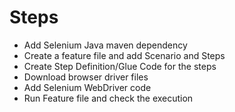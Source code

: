 # Steps
- Add Selenium Java maven dependency
- Create a feature file and add Scenario and Steps
- Create Step Definition/Glue Code for the steps
- Download browser driver files
- Add Selenium WebDriver code
- Run Feature file and check the execution
